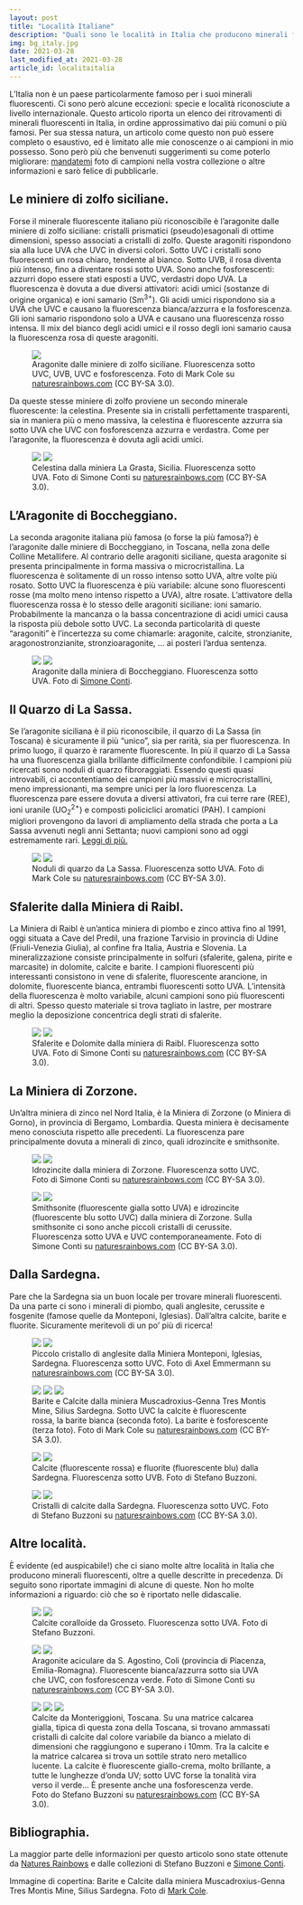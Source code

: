 ```yaml
---
layout: post
title: "Località Italiane"
description: "Quali sono le località in Italia che producono minerali fluorescenti??"
img: bg_italy.jpg
date: 2021-03-28
last_modified_at: 2021-03-28
article_id: localitaitalia
---
```



L’Italia non è un paese particolarmente famoso per i suoi minerali
fluorescenti. Ci sono però alcune eccezioni: specie e località riconosciute a
livello internazionale. Questo articolo riporta un elenco dei ritrovamenti di
minerali fluorescenti in Italia, in ordine approssimativo dai più comuni o più
famosi. Per sua stessa natura, un articolo come questo non può essere completo
o esaustivo, ed è limitato alle mie conoscenze o ai campioni in mio possesso.
Sono però più che benvenuti suggerimenti su come poterlo migliorare:
<a href="mailto:info@mineralifluorescenti.com" target="_blank">mandatemi</a>
foto di campioni nella vostra collezione o altre informazioni e sarò
felice di pubblicarle.


## Le miniere di zolfo siciliane.

Forse il minerale fluorescente italiano più riconoscibile è l’aragonite dalle
miniere di zolfo siciliane: cristalli prismatici (pseudo)esagonali di ottime
dimensioni, spesso associati a cristalli di zolfo. Queste aragoniti rispondono
sia alla luce UVA che UVC in diversi colori. Sotto UVC i cristalli sono
fluorescenti un rosa chiaro, tendente al bianco. Sotto UVB, il rosa diventa più
intenso, fino a diventare rossi sotto UVA. Sono anche fosforescenti: azzurri
dopo essere stati esposti a UVC, verdastri dopo UVA. La fluorescenza è dovuta a
due diversi attivatori: acidi umici (sostanze di origine organica) e ioni
samario (Sm<sup>3+</sup>). Gli acidi umici rispondono sia a UVA che UVC e
causano la fluorescenza bianca/azzurra e la fosforescenza. Gli ioni samario
rispondono solo a UVA e causano una fluorescenza rosso intensa. Il mix del
bianco degli acidi umici e il rosso degli ioni samario causa la fluorescenza
rosa di queste aragoniti.

<figure>
<img src="/img/italy/aragonite-sicilia.jpg">
<figcaption>
Aragonite dalle miniere di zolfo siciliane. Fluorescenza sotto UVC, UVB, UVC e fosforescenza. Foto di Mark Cole su
<a href="https://www.naturesrainbows.com/post/2016/04/15/italian-aragonite-multiwavelength-response-sicily-1" target="_blank">naturesrainbows.com</a>
(CC BY-SA 3.0).
</figcaption>
</figure>

Da queste stesse miniere di zolfo proviene un secondo minerale fluorescente: la
celestina. Presente sia in cristalli perfettamente trasparenti, sia in maniera
più o meno massiva, la celestina è fluorescente azzurra sia sotto UVA che UVC
con fosforescenza azzurra e verdastra. Come per l’aragonite, la fluorescenza è
dovuta agli acidi umici.

<figure>
<img src="/img/italy/celestine-01-visible.jpg">
<img src="/img/italy/celestine-03-365led.jpg">
<figcaption>
Celestina dalla miniera La Grasta, Sicilia. Fluorescenza sotto UVA. Foto di Simone Conti su
<a href="https://www.naturesrainbows.com/post/celestine-from-la-grasta-mine-sicily-italy" target="_blank">naturesrainbows.com</a>
(CC BY-SA 3.0).
</figcaption>
</figure>


## L’Aragonite di Boccheggiano.

La seconda aragonite italiana più famosa (o forse la più famosa?) è l’aragonite
dalle miniere di Boccheggiano, in Toscana, nella zona delle Colline
Metallifere. Al contrario delle aragoniti siciliane, questa aragonite si
presenta principalmente in forma massiva o microcristallina. La fluorescenza è
solitamente di un rosso intenso sotto UVA, altre volte più rosato. Sotto UVC la
fluorescenza è più variabile: alcune sono fluorescenti rosse (ma molto meno
intenso rispetto a UVA), altre rosate. L’attivatore della fluorescenza rossa è
lo stesso delle aragoniti siciliane: ioni samario. Probabilmente la mancanza o
la bassa concentrazione di acidi umici causa la risposta più debole sotto UVC.
La seconda particolarità di queste “aragoniti” è l’incertezza su come
chiamarle: aragonite, calcite, stronzianite, aragonostronzianite,
stronzioaragonite, … ai posteri l’ardua sentenza.

<figure>
<img src="/img/italy/boccheggiano-01-visible.jpg">
<img src="/img/italy/boccheggiano-03-365led.jpg">
<figcaption>
Aragonite dalla miniera di Boccheggiano. Fluorescenza sotto UVA. Foto di
<a href="http://3dz2.com/minerals/collection/349" target="_blank">Simone Conti</a>.
</figcaption>
</figure>


## Il Quarzo di La Sassa.

Se l’aragonite siciliana è il più riconoscibile, il quarzo di La Sassa (in
Toscana) è sicuramente il più “unico”, sia per rarità, sia per fluorescenza. In
primo luogo, il quarzo è raramente fluorescente. In più il quarzo di La Sassa
ha una fluorescenza gialla brillante difficilmente confondibile. I campioni più
ricercati sono noduli di quarzo fibroraggiati. Essendo questi quasi
introvabili, ci accontentiamo dei campioni più massivi e microcristallini, meno
impressionanti, ma sempre unici per la loro fluorescenza. La fluorescenza pare
essere dovuta a diversi attivatori, fra cui terre rare (REE), ioni uranile
(UO<sub>2</sub><sup>2+</sup>) e composti policiclici aromatici (PAH). I
campioni migliori provengono da lavori di ampliamento della strada che porta a
La Sassa avvenuti negli anni Settanta; nuovi campioni sono ad oggi estremamente
rari. <a href="https://mineralifluorescenti.com/quarzo-la-sassa/">Leggi di più.</a>

<figure>
<img src="/img/italy/quartz-msw2101-visible.jpg">
<img src="/img/italy/quartz-msw2101-254hg.jpg">
<figcaption>
Noduli di quarzo da La Sassa. Fluorescenza sotto UVA. Foto di Mark Cole su
<a href="https://www.naturesrainbows.com/post/2016/05/29/radiating-quartz-nodules-la-sassa-italy-1" target="_blank">naturesrainbows.com</a>
(CC BY-SA 3.0).
</figcaption>
</figure>


## Sfalerite dalla Miniera di Raibl.

La Miniera di Raibl è un’antica miniera di piombo e zinco attiva fino al 1991,
oggi situata a Cave del Predil, una frazione Tarvisio in provincia di Udine
(Friuli-Venezia Giulia), al confine fra Italia, Austria e Slovenia. La
mineralizzazione consiste principalmente in solfuri (sfalerite, galena, pirite
e marcasite) in dolomite, calcite e barite. I campioni fluorescenti più
interessanti consistono in vene di sfalerite, fluorescente arancione, in
dolomite, fluorescente bianca, entrambi fluorescenti sotto UVA. L’intensità
della fluorescenza è molto variabile, alcuni campioni sono più fluorescenti di
altri. Spesso questo materiale si trova tagliato in lastre, per mostrare meglio
la deposizione concentrica degli strati di sfalerite. 

<figure>
<img src="/img/italy/raibl-01-visible.jpg">
<img src="/img/italy/raibl-02-365led.jpg">
<figcaption>
Sfalerite e Dolomite dalla miniera di Raibl. Fluorescenza sotto UVA. Foto di Simone Conti su
<a href="https://www.naturesrainbows.com/post/sphalerite-and-dolomite-from-the-raibl-mines-italy" target="_blank">naturesrainbows.com</a>
(CC BY-SA 3.0).
</figcaption>
</figure>


## La Miniera di Zorzone.

Un’altra miniera di zinco nel Nord Italia, è la Miniera di Zorzone (o Miniera
di Gorno), in provincia di Bergamo, Lombardia. Questa miniera è decisamente
meno conosciuta rispetto alle precedenti. La fluorescenza pare principalmente
dovuta a minerali di zinco, quali idrozincite e smithsonite.

<figure>
<img src="/img/italy/hydrozincite-zorzone-visible.jpg">
<img src="/img/italy/hydrozincite-zorzone-uvc.jpg">
<figcaption>
Idrozincite dalla miniera di Zorzone. Fluorescenza sotto UVC. Foto di Simone Conti su
<a href="https://www.naturesrainbows.com/post/hydrozincite-from-the-zorzone-mine-italy" target="_blank">naturesrainbows.com</a>
(CC BY-SA 3.0).
</figcaption>
</figure>

<figure>
<img src="/img/italy/smithsonite-zorzone-visible.jpg">
<img src="/img/italy/smithsonite-zorzone-uva+uvc.jpg">
<figcaption>
Smithsonite (fluorescente gialla sotto UVA) e idrozincite (fluorescente blu
sotto UVC) dalla miniera di Zorzone. Sulla smithsonite ci sono anche piccoli
cristalli di cerussite. Fluorescenza sotto UVA e UVC contemporaneamente. Foto
di Simone Conti su
<a href="https://www.naturesrainbows.com/post/smithsonite-cerussite-and-hydrozincinte-from-the-zorzone-mine-italy" target="_blank">naturesrainbows.com</a>
(CC BY-SA 3.0).
</figcaption>
</figure>


## Dalla Sardegna.

Pare che la Sardegna sia un buon locale per trovare minerali fluorescenti. Da
una parte ci sono i minerali di piombo, quali anglesite, cerussite e fosgenite
(famose quelle da Monteponi, Iglesias). Dall’altra calcite, barite e fluorite.
Sicuramente meritevoli di un po’ più di ricerca!

<figure>
<img src="/img/italy/anglesite-monteponi-visible.jpg">
<img src="/img/italy/anglesite-monteponi-uvc.jpg">
<figcaption>
Piccolo cristallo di anglesite dalla Miniera Monteponi, Iglesias, Sardegna. Fluorescenza sotto UVC. Foto di Axel Emmermann su
<a href="https://www.naturesrainbows.com/post/2016/12/19/small-but-pretty-anglesite-crystal" target="_blank">naturesrainbows.com</a>
(CC BY-SA 3.0).
</figcaption>
</figure>

<figure>
<img src="/img/italy/barite-calcite-sardegna-visible.jpg">
<img src="/img/italy/barite-calcite-sardegna-sw.jpg">
<img src="/img/italy/barite-calcite-sardegna-ph.jpg">
<figcaption>
Barite e Calcite dalla miniera Muscadroxius-Genna Tres Montis Mine, Silius Sardegna. Sotto UVC la calcite è fluorescente rossa, la barite bianca (seconda foto). La barite è fosforescente (terza foto). Foto di Mark Cole su 
<a href="https://www.naturesrainbows.com/post/2016/06/20/barite-crystals-on-calcite-muscadroxiu-mine-sardinia-italy" target="_blank">naturesrainbows.com</a>
(CC BY-SA 3.0).
</figcaption>
</figure>

<figure>
<img src="/img/italy/calcite-fluorite-sardegna-visible.jpg">
<img src="/img/italy/calcite-fluorite-sardegna-uvb.jpg">
<figcaption>
Calcite (fluorescente rossa) e fluorite (fluorescente blu) dalla Sardegna. Fluorescenza sotto UVB. Foto di Stefano Buzzoni.
</figcaption>
</figure>
     
<figure>
<img src="/img/italy/calcite-sardegna-visible.jpg">
<img src="/img/italy/calcite-sardegna-sw.jpg">
<figcaption>
Cristalli di calcite dalla Sardegna. Fluorescenza sotto UVC. Foto di Stefano Buzzoni su
<a href="https://www.naturesrainbows.com/post/2019/02/10/calcites-from-sardinia-italy" target="_blank">naturesrainbows.com</a>
(CC BY-SA 3.0).
</figcaption>
</figure>


## Altre località.

È evidente (ed auspicabile!) che ci siano molte altre località in Italia che
producono minerali fluorescenti, oltre a quelle descritte in precedenza. Di
seguito sono riportate immagini di alcune di queste. Non ho molte informazioni
a riguardo: ciò che so è riportato nelle didascalie.

<figure>
<img src="/img/italy/calcite-grosseto-visible.jpg">
<img src="/img/italy/calcite-grosseto-uva.jpg">
<figcaption>
Calcite coralloide da Grosseto. Fluorescenza sotto UVA. Foto di Stefano Buzzoni.
</figcaption>
</figure>

<figure>
<img src="/img/italy/aragonite-agostino-01-visible.jpg">
<img src="/img/italy/aragonite-agostino-03-365led.jpg">
<figcaption>
Aragonite aciculare da S. Agostino, Coli (provincia di Piacenza,
Emilia-Romagna). Fluorescente bianca/azzurra sotto sia UVA che UVC, con
fosforescenza verde. Foto di Simone Conti su
<a href="https://www.naturesrainbows.com/post/acicular-aragonite-from-s-agostino-di-coli-italy" target="_blank">naturesrainbows.com</a>
(CC BY-SA 3.0).
</figcaption>
</figure>

<figure>
<img src="/img/italy/calcite-monteriggioni-visible.jpg">
<img src="/img/italy/calcite-monteriggioni-fl.jpg">
<img src="/img/italy/calcite-monteriggioni-ph.jpg">
<figcaption>
Calcite da Monteriggioni, Toscana. Su una matrice calcarea gialla, tipica di
questa zona della Toscana, si trovano ammassati cristalli di calcite dal colore
variabile da bianco a mielato di dimensioni che raggiungono e superano i 10mm.
Tra la calcite e la matrice calcarea si trova un sottile strato nero metallico
lucente. La calcite è fluorescente giallo-crema, molto brillante, a tutte le
lunghezze d’onda UV; sotto UVC forse la tonalità vira verso il verde... È
presente anche una fosforescenza verde. Foto do Stefano Buzzoni su 
<a href="https://www.naturesrainbows.com/post/2019/01/05/calcite-from-monteriggioni-italy" target="_blank">naturesrainbows.com</a>
(CC BY-SA 3.0).
</figcaption>
</figure>


## Bibliographia.

La maggior parte delle informazioni per questo articolo sono state ottenute da
<a href="https://www.naturesrainbows.com">Natures Rainbows</a> e dalle
collezioni di Stefano Buzzoni e <a href="https://3dz2.com/minerals/">Simone
Conti</a>.

Immagine di copertina: Barite e Calcite dalla miniera Muscadroxius-Genna Tres Montis Mine, Silius Sardegna. Foto di 
<a href="https://www.naturesrainbows.com/post/2016/06/20/barite-crystals-on-calcite-muscadroxiu-mine-sardinia-italy" target="_blank">Mark Cole</a>.

